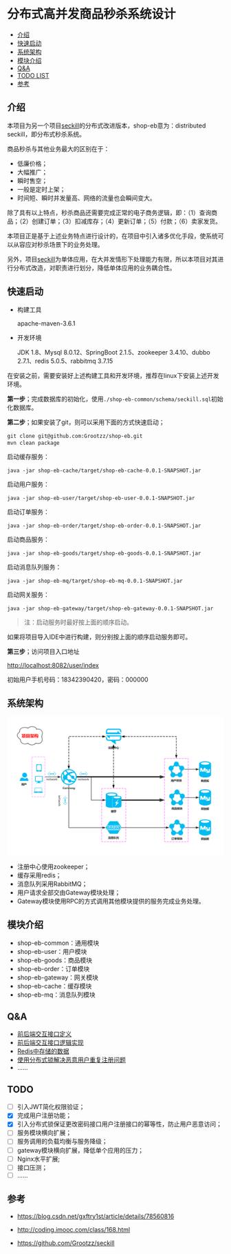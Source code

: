# 分布式高并发商品秒杀系统设计

- [介绍](#介绍)
- [快速启动](#快速启动)
- [系统架构](#系统架构)
- [模块介绍](#模块介绍)
- [Q&A](#Q&A)
- [TODO LIST](#TODO)
- [参考](#参考)

## 介绍

本项目为另一个项目[seckill](https://github.com/Grootzz/seckill)的分布式改进版本，shop-eb意为：distributed seckill，即分布式秒杀系统。

商品秒杀与其他业务最大的区别在于：

- 低廉价格；
- 大幅推广；
- 瞬时售空；
- 一般是定时上架；
- 时间短、瞬时并发量高、网络的流量也会瞬间变大。

除了具有以上特点，秒杀商品还需要完成正常的电子商务逻辑，即：（1）查询商品；（2）创建订单；（3）扣减库存；（4）更新订单；（5）付款；（6）卖家发货。

本项目正是基于上述业务特点进行设计的，在项目中引入诸多优化手段，使系统可以从容应对秒杀场景下的业务处理。

另外，项目[seckill](https://github.com/Grootzz/seckill)为单体应用，在大并发情形下处理能力有限，所以本项目对其进行分布式改造，对职责进行划分，降低单体应用的业务耦合性。

## 快速启动

- 构建工具

  apache-maven-3.6.1

- 开发环境

  JDK 1.8、Mysql 8.0.12、SpringBoot 2.1.5、zookeeper 3.4.10、dubbo 2.7.1、redis 5.0.5、rabbitmq 3.7.15

在安装之前，需要安装好上述构建工具和开发环境，推荐在linux下安装上述开发环境。

**第一步**；完成数据库的初始化，使用`./shop-eb-common/schema/seckill.sql`初始化数据库。

**第二步**；如果安装了git，则可以采用下面的方式快速启动；

```properties
git clone git@github.com:Grootzz/shop-eb.git
mvn clean package
```
启动缓存服务：

```properties
java -jar shop-eb-cache/target/shop-eb-cache-0.0.1-SNAPSHOT.jar
```

启动用户服务：

```properties
java -jar shop-eb-user/target/shop-eb-user-0.0.1-SNAPSHOT.jar
```

启动订单服务：

```properties
java -jar shop-eb-order/target/shop-eb-order-0.0.1-SNAPSHOT.jar
```

启动商品服务：

```properties
java -jar shop-eb-goods/target/shop-eb-goods-0.0.1-SNAPSHOT.jar
```

启动消息队列服务：

```properties
java -jar shop-eb-mq/target/shop-eb-mq-0.0.1-SNAPSHOT.jar
```

启动网关服务：

```properties
java -jar shop-eb-gateway/target/shop-eb-gateway-0.0.1-SNAPSHOT.jar
```

> 注：启动服务时最好按上面的顺序启动。

如果将项目导入IDE中进行构建，则分别按上面的顺序启动服务即可。

**第三步**；访问项目入口地址

<http://localhost:8082/user/index>

初始用户手机号码：18342390420，密码：000000

## 系统架构

![系统架构](doc/assets/系统架构.png)

- 注册中心使用zookeeper；
- 缓存采用redis；
- 消息队列采用RabbitMQ；
- 用户请求全部交由Gateway模块处理；
- Gateway模块使用RPC的方式调用其他模块提供的服务完成业务处理。

## 模块介绍

- shop-eb-common：通用模块
- shop-eb-user：用户模块
- shop-eb-goods：商品模块
- shop-eb-order：订单模块
- shop-eb-gateway：网关模块
- shop-eb-cache：缓存模块
- shop-eb-mq：消息队列模块

## Q&A

- [前后端交互接口定义](https://github.com/Grootzz/shop-eb/blob/master/doc/前后端交互接口定义.md)
- [前后端交互接口逻辑实现](https://github.com/Grootzz/shop-eb/blob/master/doc/前后端交互接口逻辑实现.md)
- [Redis中存储的数据](https://github.com/Grootzz/shop-eb/blob/master/doc/Redis中存储的数据.md)
- [使用分布式锁解决恶意用户重复注册问题](https://github.com/Grootzz/shop-eb/blob/master/doc/使用分布式锁解决恶意用户重复注册问题.md)
- ......

## TODO

- [ ] 引入JWT简化权限验证；
- [x] 完成用户注册功能；
- [x] 引入分布式锁保证更改密码接口用户注册接口的幂等性，防止用户恶意访问；
- [ ] 服务模块横向扩展；
- [ ] 服务调用的负载均衡与服务降级；
- [ ] gateway模块横向扩展，降低单个应用的压力；
- [ ] Nginx水平扩展;
- [ ] 接口压测；
- [ ] ......

## 参考

- <https://blog.csdn.net/gxftry1st/article/details/78560816>

- <http://coding.imooc.com/class/168.html>
- <https://github.com/Grootzz/seckill>